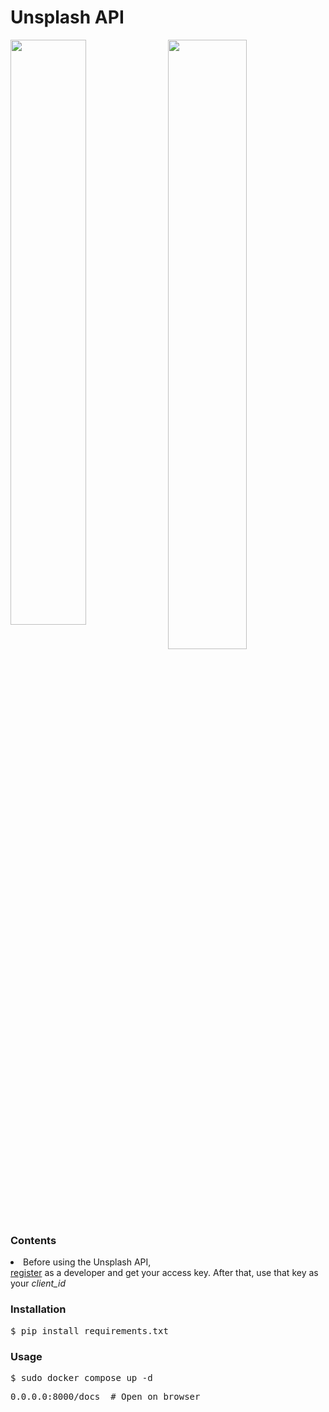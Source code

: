 <h1>Unsplash API</h1>

<img src="https://unsplash.com/blog/content/images/max/2560/1-vQ5EsgnJkANWb5fktHPwnw.jpeg" style="float:left; width:49%;"><img src="https://i.imgur.com/p0Nufjn.jpg" style="float: right; width:50%;">

<h3>Contents</h3>

<li>Before using the Unsplash API, <a href="https://unsplash.com/developers">register</a> 
as a developer and get your access key. After that, use that key as your <i>client_id</i></li>

<h3>Installation</h3>
<pre>$ pip install requirements.txt</pre>

<h3>Usage</h3>
<pre>$ sudo docker compose up -d</pre>
<pre>0.0.0.0:8000/docs  # Open on browser</pre>
